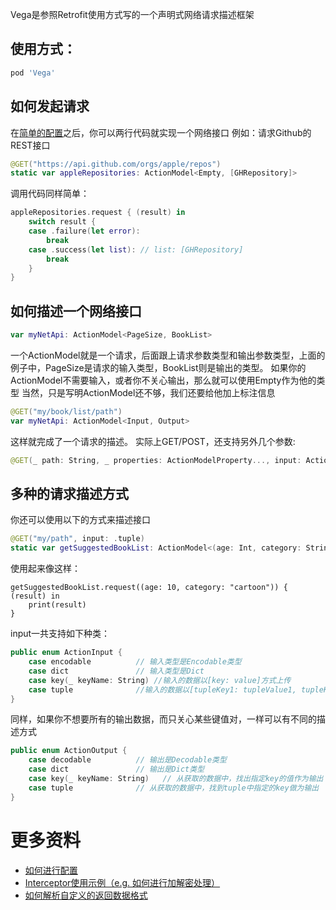 Vega是参照Retrofit使用方式写的一个声明式网络请求描述框架

使用方式：
------
```rb
pod 'Vega'
```

如何发起请求
------
在[简单的配置](Doc/VegaProvider.md)之后，你可以两行代码就实现一个网络接口
例如：请求Github的REST接口

```swift
@GET("https://api.github.com/orgs/apple/repos")
static var appleRepositories: ActionModel<Empty, [GHRepository]>
```

调用代码同样简单：
```swift
appleRepositories.request { (result) in
	switch result {
	case .failure(let error):
		break
	case .success(let list): // list: [GHRepository]
		break
	}
}
```

如何描述一个网络接口
------
```swift
var myNetApi: ActionModel<PageSize, BookList>
```
一个ActionModel就是一个请求，后面跟上请求参数类型和输出参数类型，上面的例子中，PageSize是请求的输入类型，BookList则是输出的类型。
如果你的ActionModel不需要输入，或者你不关心输出，那么就可以使用Empty作为他的类型
当然，只是写明ActionModel还不够，我们还要给他加上标注信息
```swift
@GET("my/book/list/path")
var myNetApi: ActionModel<Input, Output>
```
这样就完成了一个请求的描述。
实际上GET/POST，还支持另外几个参数:
```swift
@GET(_ path: String, _ properties: ActionModelProperty..., input: ActionInput, output: ActionOutput)
```

多种的请求描述方式
------
你还可以使用以下的方式来描述接口
```swift
@GET("my/path", input: .tuple)
static var getSuggestedBookList: ActionModel<(age: Int, category: String), [Book]>
```
使用起来像这样：
```
getSuggestedBookList.request((age: 10, category: "cartoon")) { (result) in
	print(result)
}
```

input一共支持如下种类：
```swift
public enum ActionInput {
	case encodable          // 输入类型是Encodable类型
	case dict               // 输入类型是Dict
	case key(_ keyName: String) //输入的数据以[key: value]方式上传
	case tuple              //输入的数据以[tupleKey1: tupleValue1, tupleKey2: tupleValue2, ...]方式上传
}
```

同样，如果你不想要所有的输出数据，而只关心某些键值对，一样可以有不同的描述方式
```swift
public enum ActionOutput {
	case decodable          // 输出是Decodable类型
	case dict               // 输出是Dict类型
	case key(_ keyName: String)   // 从获取的数据中，找出指定key的值作为输出
	case tuple              // 从获取的数据中，找到tuple中指定的key做为输出
}
```


更多资料
======
* [如何进行配置](Doc/VegaProvider.md)
* [Interceptor使用示例（e.g. 如何进行加解密处理）](Doc/Interceptor.md)
* [如何解析自定义的返回数据格式](Doc/DataConverter.md)

